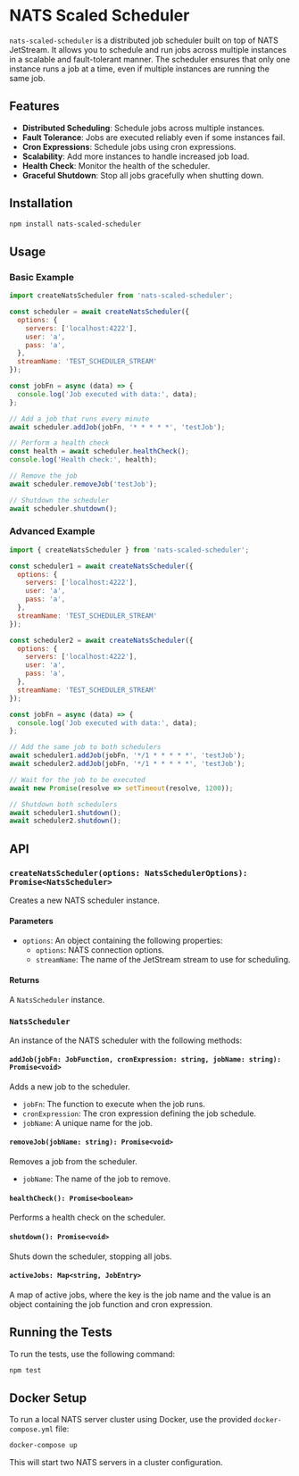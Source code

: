 # NATS Scaled Scheduler

`nats-scaled-scheduler` is a distributed job scheduler built on top of NATS JetStream. It allows you to schedule and run jobs across multiple instances in a scalable and fault-tolerant manner. The scheduler ensures that only one instance runs a job at a time, even if multiple instances are running the same job.

## Features

- **Distributed Scheduling**: Schedule jobs across multiple instances.
- **Fault Tolerance**: Jobs are executed reliably even if some instances fail.
- **Cron Expressions**: Schedule jobs using cron expressions.
- **Scalability**: Add more instances to handle increased job load.
- **Health Check**: Monitor the health of the scheduler.
- **Graceful Shutdown**: Stop all jobs gracefully when shutting down.

## Installation

```bash
npm install nats-scaled-scheduler
```

## Usage

### Basic Example

```javascript
import createNatsScheduler from 'nats-scaled-scheduler';

const scheduler = await createNatsScheduler({
  options: {
    servers: ['localhost:4222'],
    user: 'a',
    pass: 'a',
  },
  streamName: 'TEST_SCHEDULER_STREAM'
});

const jobFn = async (data) => {
  console.log('Job executed with data:', data);
};

// Add a job that runs every minute
await scheduler.addJob(jobFn, '* * * * *', 'testJob');

// Perform a health check
const health = await scheduler.healthCheck();
console.log('Health check:', health);

// Remove the job
await scheduler.removeJob('testJob');

// Shutdown the scheduler
await scheduler.shutdown();
```

### Advanced Example

```javascript
import { createNatsScheduler } from 'nats-scaled-scheduler';

const scheduler1 = await createNatsScheduler({
  options: {
    servers: ['localhost:4222'],
    user: 'a',
    pass: 'a',
  },
  streamName: 'TEST_SCHEDULER_STREAM'
});

const scheduler2 = await createNatsScheduler({
  options: {
    servers: ['localhost:4222'],
    user: 'a',
    pass: 'a',
  },
  streamName: 'TEST_SCHEDULER_STREAM'
});

const jobFn = async (data) => {
  console.log('Job executed with data:', data);
};

// Add the same job to both schedulers
await scheduler1.addJob(jobFn, '*/1 * * * * *', 'testJob');
await scheduler2.addJob(jobFn, '*/1 * * * * *', 'testJob');

// Wait for the job to be executed
await new Promise(resolve => setTimeout(resolve, 1200));

// Shutdown both schedulers
await scheduler1.shutdown();
await scheduler2.shutdown();
```

## API

### `createNatsScheduler(options: NatsSchedulerOptions): Promise<NatsScheduler>`

Creates a new NATS scheduler instance.

#### Parameters

- `options`: An object containing the following properties:
  - `options`: NATS connection options.
  - `streamName`: The name of the JetStream stream to use for scheduling.

#### Returns

A `NatsScheduler` instance.

### `NatsScheduler`

An instance of the NATS scheduler with the following methods:

#### `addJob(jobFn: JobFunction, cronExpression: string, jobName: string): Promise<void>`

Adds a new job to the scheduler.

- `jobFn`: The function to execute when the job runs.
- `cronExpression`: The cron expression defining the job schedule.
- `jobName`: A unique name for the job.

#### `removeJob(jobName: string): Promise<void>`

Removes a job from the scheduler.

- `jobName`: The name of the job to remove.

#### `healthCheck(): Promise<boolean>`

Performs a health check on the scheduler.

#### `shutdown(): Promise<void>`

Shuts down the scheduler, stopping all jobs.

#### `activeJobs: Map<string, JobEntry>`

A map of active jobs, where the key is the job name and the value is an object containing the job function and cron expression.

## Running the Tests

To run the tests, use the following command:

```bash
npm test
```

## Docker Setup

To run a local NATS server cluster using Docker, use the provided `docker-compose.yml` file:

```bash
docker-compose up
```

This will start two NATS servers in a cluster configuration.
